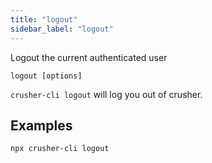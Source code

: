 ```yaml
---
title: "logout"
sidebar_label: "logout"
---
```



Logout the current authenticated user

```shell
logout [options]
```

`crusher-cli logout` will log you out of crusher.
## Examples

```shell
npx crusher-cli logout
```

